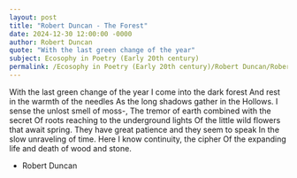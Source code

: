 ```yaml
---
layout: post
title: "Robert Duncan - The Forest"
date: 2024-12-30 12:00:00 -0000
author: Robert Duncan
quote: "With the last green change of the year"
subject: Ecosophy in Poetry (Early 20th century)
permalink: /Ecosophy in Poetry (Early 20th century)/Robert Duncan/Robert Duncan - The Forest
---
```


With the last green change of the year
I come into the dark forest
And rest in the warmth of the needles
As the long shadows gather in the Hollows.
I sense the unlost smell of moss-,
The tremor of earth combined with the secret
Of roots reaching to the underground lights 
Of the little wild flowers that await spring.
They have great patience and they seem to speak
In the slow unraveling of time.
Here I know continuity, the cipher
Of the expanding life and death of wood and stone.

- Robert Duncan
